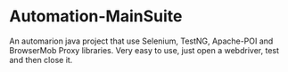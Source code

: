 Automation-MainSuite
====================

An automarion java project that use Selenium, TestNG, Apache-POI and BrowserMob Proxy libraries. Very easy to use, just open a webdriver, test and then close it.
